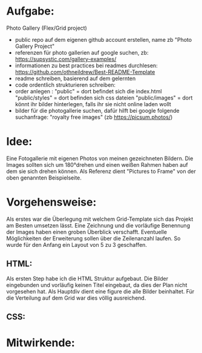 # Aufgabe:
Photo Gallery (Flex/Grid project)
- public repo auf dem eigenen github account erstellen, name zb "Photo Gallery Project"
- referenzen für photo gallerien auf google suchen, zb: https://supsystic.com/gallery-examples/
- informationen zu best practices bei readmes durchlesen: https://github.com/othneildrew/Best-README-Template
- readme schreiben, basierend auf dem gelernten
- code ordentlich strukturieren schreiben:
- order anlegen :
    "public" = dort befindet sich die index.html
    "public/styles" = dort befinden sich css dateien
    "public/images" = dort könnt ihr bilder hinterlegen, falls ihr sie nicht online laden wollt
- bilder für die photogallerie suchen, dafür hilft bei google folgende suchanfrage: "royalty free images" (zb https://picsum.photos/)

# Idee:
Eine Fotogallerie mit eigenen Photos von meinen gezeichneten Bildern. Die Images sollten sich um 180°drehen und einen weißen Rahmen haben auf dem sie sich drehen können. Als Referenz dient "Pictures to Frame" von der oben genannten Beispielseite.

# Vorgehensweise:
Als erstes war die Überlegung mit welchem Grid-Template sich das Projekt am Besten umsetzen lässt. Eine Zeichnung und die vorläufige Benennung der Images haben einen groben Überblick verschafft. Eventuelle Möglichkeiten der Erweiterung sollen über die Zeilenanzahl laufen.
So wurde für den Anfang ein Layout von 5 zu 3 geschaffen.
   
## HTML:
   Als ersten Step habe ich die HTML Struktur aufgebaut. Die Bilder eingebunden und vorläufig keinen Titel eingebaut, da dies der Plan nicht vorgesehen hat. 
   Als Hauptdiv dient eine figure die alle Bilder beinhaltet. Für die Verteilung auf dem Grid war dies völlig ausreichend. 
## CSS:

# Mitwirkende:
